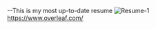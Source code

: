 --This is my most up-to-date resume
![Resume-1](https://github.com/colbySullivan/resume/assets/88957296/f888b746-59ee-4634-9d5e-f778e1ab838a)
https://www.overleaf.com/
